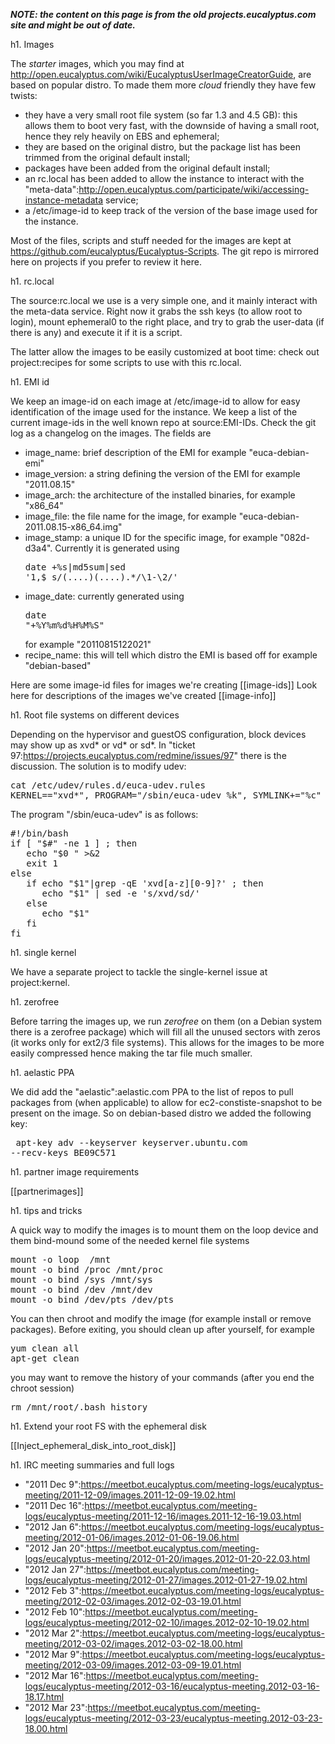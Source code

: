 **_NOTE: the content on this page is from the old projects.eucalyptus.com site and might be out of date._**

h1. Images

The _starter_ images, which you may find at http://open.eucalyptus.com/wiki/EucalyptusUserImageCreatorGuide, are based on popular distro. To made them more _cloud_ friendly they have few twists:

* they have a very small root file system (so far 1.3 and 4.5 GB): this allows them to boot very fast, with the downside of having a small root, hence they rely heavily on EBS and ephemeral;
* they are based on the original distro, but the package list has been trimmed from the original default install;
* packages have been added from the original default install;
* an rc.local has been added to allow the instance to interact with the "meta-data":http://open.eucalyptus.com/participate/wiki/accessing-instance-metadata service;
* a /etc/image-id to keep track of the version of the base image used for the instance.

Most of the files, scripts and stuff needed for the images are kept at https://github.com/eucalyptus/Eucalyptus-Scripts. The git repo is mirrored here on projects if you prefer to review it here.

h1. rc.local

The source:rc.local we use is a very simple one, and it mainly interact with the meta-data service. Right now it grabs the ssh keys (to allow root to login), mount ephemeral0 to the right place, and try to grab the user-data (if there is any) and execute it if it is a script.

The latter allow the images to be easily customized at boot time: check out project:recipes for some scripts to use with this rc.local.

h1. EMI id

We keep an image-id on each image at /etc/image-id to allow for easy identification of the image used for the instance. We keep a list of the current image-ids in the well known repo at source:EMI-IDs. Check the git log as a changelog on the images. The fields are

* image_name: brief description of the EMI for example "euca-debian-emi"
* image_version: a string defining the version of the EMI for example "2011.08.15"
* image_arch: the architecture of the installed binaries, for example "x86_64"
* image_file: the file name for the image, for example "euca-debian-2011.08.15-x86_64.img"
* image_stamp: a unique ID for the specific image, for example "082d-d3a4". Currently it is generated using <pre>date +%s|md5sum|sed '1,$ s/\(....\)\(....\).*/\1-\2/'</pre>
* image_date: currently generated using <pre>date "+%Y%m%d%H%M%S"</pre> for example "20110815122021"
* recipe_name: this will tell which distro the EMI is based off for example "debian-based"

Here are some image-id files for images we're creating [[image-ids]]
Look here for descriptions of the images we've created [[image-info]]


h1. Root file systems on different devices

Depending on the hypervisor and guestOS configuration, block devices may show up as xvd* or vd* or sd*. In "ticket 97:https://projects.eucalyptus.com/redmine/issues/97" there is the discussion. The solution is to modify udev:

<pre>
cat /etc/udev/rules.d/euca-udev.rules
KERNEL=="xvd*", PROGRAM="/sbin/euca-udev %k", SYMLINK+="%c"
</pre>

The program "/sbin/euca-udev" is as follows:

<pre>
#!/bin/bash
if [ "$#" -ne 1 ] ; then
   echo "$0 <device>" >&2
   exit 1
else
   if echo "$1"|grep -qE 'xvd[a-z][0-9]?' ; then
      echo "$1" | sed -e 's/xvd/sd/'
   else
      echo "$1"
   fi
fi
</pre>


h1. single kernel

We have a separate project to tackle the single-kernel issue at project:kernel.

h1. zerofree

Before tarring the images up, we run _zerofree_ on them (on a Debian system there is a zerofree package) which will fill all the unused sectors with zeros (it works only for ext2/3 file systems). This allows for the images to be more easily compressed hence making the tar file much smaller.

h1. aelastic PPA

We did add the "aelastic":aelastic.com PPA to the list of repos to pull packages from (when applicable) to allow for ec2-constiste-snapshot to be present on the image. So on debian-based distro we added the following key: <pre> apt-key adv --keyserver keyserver.ubuntu.com --recv-keys BE09C571</pre>

h1. partner image requirements

[[partnerimages]]

h1. tips and tricks

A quick way to modify the images is to mount them on the loop device and them bind-mound some of the needed kernel  file systems

<pre>
mount -o loop <emi file name> /mnt
mount -o bind /proc /mnt/proc
mount -o bind /sys /mnt/sys
mount -o bind /dev /mnt/dev
mount -o bind /dev/pts /dev/pts
</pre>

You can then chroot and modify the image (for example install or remove packages). Before exiting, you should clean up after yourself, for example

<pre>
yum clean all
apt-get clean
</pre>

you may want to remove the history of your commands (after you end the chroot session)

<pre>
rm /mnt/root/.bash_history
</pre>

h1. Extend your root FS with the ephemeral disk

[[Inject_ephemeral_disk_into_root_disk]]

h1. IRC meeting summaries and full logs

* "2011 Dec 9":https://meetbot.eucalyptus.com/meeting-logs/eucalyptus-meeting/2011-12-09/images.2011-12-09-19.02.html
* "2011 Dec 16":https://meetbot.eucalyptus.com/meeting-logs/eucalyptus-meeting/2011-12-16/images.2011-12-16-19.03.html
* "2012 Jan 6":https://meetbot.eucalyptus.com/meeting-logs/eucalyptus-meeting/2012-01-06/images.2012-01-06-19.06.html
* "2012 Jan 20":https://meetbot.eucalyptus.com/meeting-logs/eucalyptus-meeting/2012-01-20/images.2012-01-20-22.03.html
* "2012 Jan 27":https://meetbot.eucalyptus.com/meeting-logs/eucalyptus-meeting/2012-01-27/images.2012-01-27-19.02.html
* "2012 Feb 3":https://meetbot.eucalyptus.com/meeting-logs/eucalyptus-meeting/2012-02-03/images.2012-02-03-19.01.html
* "2012 Feb 10":https://meetbot.eucalyptus.com/meeting-logs/eucalyptus-meeting/2012-02-10/images.2012-02-10-19.02.html
* "2012 Mar 2":https://meetbot.eucalyptus.com/meeting-logs/eucalyptus-meeting/2012-03-02/images.2012-03-02-18.00.html
* "2012 Mar 9":https://meetbot.eucalyptus.com/meeting-logs/eucalyptus-meeting/2012-03-09/images.2012-03-09-19.01.html
* "2012 Mar 16":https://meetbot.eucalyptus.com/meeting-logs/eucalyptus-meeting/2012-03-16/eucalyptus-meeting.2012-03-16-18.17.html
* "2012 Mar 23":https://meetbot.eucalyptus.com/meeting-logs/eucalyptus-meeting/2012-03-23/eucalyptus-meeting.2012-03-23-18.00.html